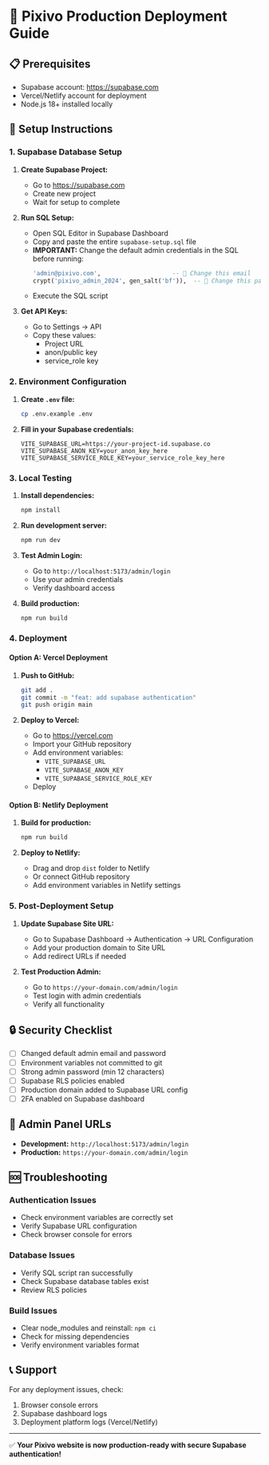 # 🚀 Pixivo Production Deployment Guide

## 📋 Prerequisites

- Supabase account: https://supabase.com
- Vercel/Netlify account for deployment
- Node.js 18+ installed locally

## 🔧 Setup Instructions

### 1. Supabase Database Setup

1. **Create Supabase Project:**
   - Go to https://supabase.com
   - Create new project
   - Wait for setup to complete

2. **Run SQL Setup:**
   - Open SQL Editor in Supabase Dashboard
   - Copy and paste the entire `supabase-setup.sql` file
   - **IMPORTANT:** Change the default admin credentials in the SQL before running:
     ```sql
     'admin@pixivo.com',                    -- 🔄 Change this email
     crypt('pixivo_admin_2024', gen_salt('bf')),  -- 🔄 Change this password
     ```
   - Execute the SQL script

3. **Get API Keys:**
   - Go to Settings → API
   - Copy these values:
     - Project URL
     - anon/public key
     - service_role key

### 2. Environment Configuration

1. **Create `.env` file:**
   ```bash
   cp .env.example .env
   ```

2. **Fill in your Supabase credentials:**
   ```env
   VITE_SUPABASE_URL=https://your-project-id.supabase.co
   VITE_SUPABASE_ANON_KEY=your_anon_key_here
   VITE_SUPABASE_SERVICE_ROLE_KEY=your_service_role_key_here
   ```

### 3. Local Testing

1. **Install dependencies:**
   ```bash
   npm install
   ```

2. **Run development server:**
   ```bash
   npm run dev
   ```

3. **Test Admin Login:**
   - Go to `http://localhost:5173/admin/login`
   - Use your admin credentials
   - Verify dashboard access

4. **Build production:**
   ```bash
   npm run build
   ```

### 4. Deployment

#### Option A: Vercel Deployment

1. **Push to GitHub:**
   ```bash
   git add .
   git commit -m "feat: add supabase authentication"
   git push origin main
   ```

2. **Deploy to Vercel:**
   - Go to https://vercel.com
   - Import your GitHub repository
   - Add environment variables:
     - `VITE_SUPABASE_URL`
     - `VITE_SUPABASE_ANON_KEY`
     - `VITE_SUPABASE_SERVICE_ROLE_KEY`
   - Deploy

#### Option B: Netlify Deployment

1. **Build for production:**
   ```bash
   npm run build
   ```

2. **Deploy to Netlify:**
   - Drag and drop `dist` folder to Netlify
   - Or connect GitHub repository
   - Add environment variables in Netlify settings

### 5. Post-Deployment Setup

1. **Update Supabase Site URL:**
   - Go to Supabase Dashboard → Authentication → URL Configuration
   - Add your production domain to Site URL
   - Add redirect URLs if needed

2. **Test Production Admin:**
   - Go to `https://your-domain.com/admin/login`
   - Test login with admin credentials
   - Verify all functionality

## 🔒 Security Checklist

- [ ] Changed default admin email and password
- [ ] Environment variables not committed to git
- [ ] Strong admin password (min 12 characters)
- [ ] Supabase RLS policies enabled
- [ ] Production domain added to Supabase URL config
- [ ] 2FA enabled on Supabase dashboard

## 🎯 Admin Panel URLs

- **Development:** `http://localhost:5173/admin/login`
- **Production:** `https://your-domain.com/admin/login`

## 🆘 Troubleshooting

### Authentication Issues
- Check environment variables are correctly set
- Verify Supabase URL configuration
- Check browser console for errors

### Database Issues
- Verify SQL script ran successfully
- Check Supabase database tables exist
- Review RLS policies

### Build Issues
- Clear node_modules and reinstall: `npm ci`
- Check for missing dependencies
- Verify environment variables format

## 📞 Support

For any deployment issues, check:
1. Browser console errors
2. Supabase dashboard logs
3. Deployment platform logs (Vercel/Netlify)

---

✅ **Your Pixivo website is now production-ready with secure Supabase authentication!** 